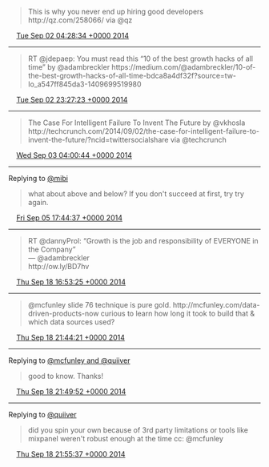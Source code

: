 > This is why you never end up hiring good developers http://qz\.com/258066/ via @qz

<img src="../../media/tweet.ico" width="12" /> [Tue Sep 02 04:28:34 +0000 2014](https://twitter.com/adambreckler/status/506659927125798912)

----

> RT @jdepaep: You must read this “10 of the best growth hacks of all time” by @adambreckler https://medium\.com/@adambreckler/10\-of\-the\-best\-growth\-hacks\-of\-all\-time\-bdca8a4df32f?source\=tw\-lo\_a547ff845da3\-1409699519980

<img src="../../media/tweet.ico" width="12" /> [Tue Sep 02 23:27:23 +0000 2014](https://twitter.com/adambreckler/status/506946521242157056)

----

> The Case For Intelligent Failure To Invent The Future by @vkhosla http://techcrunch\.com/2014/09/02/the\-case\-for\-intelligent\-failure\-to\-invent\-the\-future/?ncid\=twittersocialshare via @techcrunch

<img src="../../media/tweet.ico" width="12" /> [Wed Sep 03 04:00:44 +0000 2014](https://twitter.com/adambreckler/status/507015308905689088)

----

Replying to [@mibi](https://twitter.com/mibi/status/507946004436774912)

> what about above and below? If you don't succeed at first, try try again\.

<img src="../../media/tweet.ico" width="12" /> [Fri Sep 05 17:44:37 +0000 2014](https://twitter.com/adambreckler/status/507947422879080448)

----

> RT @dannyProl: “Growth is the job and responsibility of EVERYONE in the Company”   
> — @adambreckler  
> http://ow\.ly/BD7hv

<img src="../../media/tweet.ico" width="12" /> [Thu Sep 18 16:53:25 +0000 2014](https://twitter.com/adambreckler/status/512645580070219776)

----

> @mcfunley slide 76 technique is pure gold\. http://mcfunley\.com/data\-driven\-products\-now curious to learn how long it took to build that &amp; which data sources used?

<img src="../../media/tweet.ico" width="12" /> [Thu Sep 18 21:44:21 +0000 2014](https://twitter.com/adambreckler/status/512718795253612545)

----

Replying to [@mcfunley and @quiiver](https://twitter.com/mcfunley/status/512720059140018177)

> good to know\. Thanks\!

<img src="../../media/tweet.ico" width="12" /> [Thu Sep 18 21:49:52 +0000 2014](https://twitter.com/adambreckler/status/512720186307145728)

----

Replying to [@quiiver](https://twitter.com/quiiver/status/512720524435136515)

> did you spin your own because of 3rd party limitations or tools like mixpanel weren't robust enough at the time cc: @mcfunley

<img src="../../media/tweet.ico" width="12" /> [Thu Sep 18 21:55:37 +0000 2014](https://twitter.com/adambreckler/status/512721632134037505)